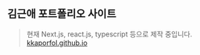 ## 김근애 포트폴리오 사이트

> 현재 Next.js, react.js, typescript 등으로 제작 중입니다.
> [kkaporfol.github.io](https://kkaporfol.github.io/)
